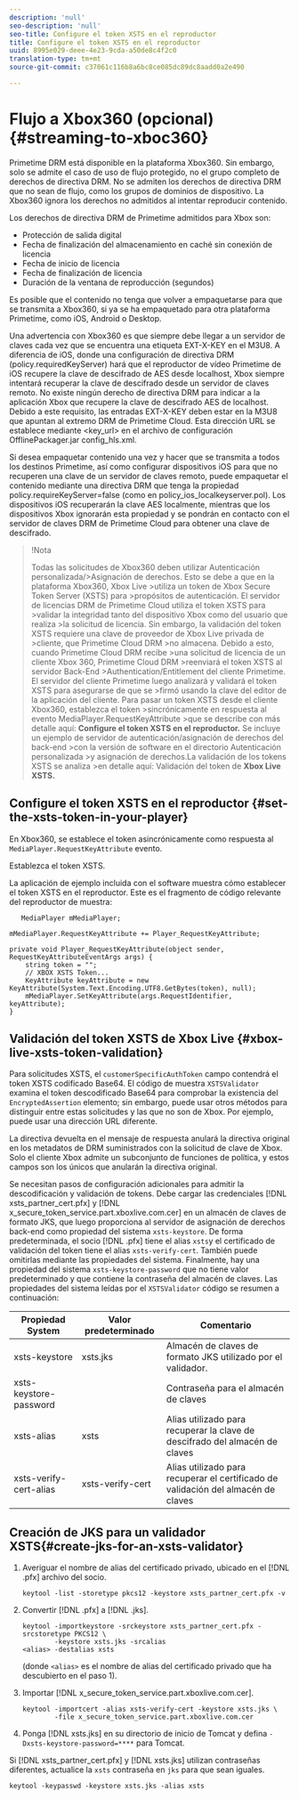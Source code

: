 ```yaml
---
description: 'null'
seo-description: 'null'
seo-title: Configure el token XSTS en el reproductor
title: Configure el token XSTS en el reproductor
uuid: 8995e029-deee-4e23-9cda-a50de8c4f2c0
translation-type: tm+mt
source-git-commit: c37061c116b8a6bc8ce085dc89dc8aadd0a2e490

---
```



# Flujo a Xbox360 (opcional) {#streaming-to-xboc360}

Primetime DRM está disponible en la plataforma Xbox360. Sin embargo, solo se admite el caso de uso de flujo protegido, no el grupo completo de derechos de directiva DRM. No se admiten los derechos de directiva DRM que no sean de flujo, como los grupos de dominios de dispositivo. La Xbox360 ignora los derechos no admitidos al intentar reproducir contenido.

Los derechos de directiva DRM de Primetime admitidos para Xbox son:
* Protección de salida digital
* Fecha de finalización del almacenamiento en caché sin conexión de licencia
* Fecha de inicio de licencia
* Fecha de finalización de licencia
* Duración de la ventana de reproducción (segundos)

Es posible que el contenido no tenga que volver a empaquetarse para que se transmita a Xbox360, si ya se ha empaquetado para otra plataforma Primetime, como iOS, Android o Desktop.

Una advertencia con Xbox360 es que siempre debe llegar a un servidor de claves cada vez que se encuentra una etiqueta EXT-X-KEY en el M3U8. A diferencia de iOS, donde una configuración de directiva DRM (policy.requiredKeyServer) hará que el reproductor de vídeo Primetime de iOS recupere la clave de descifrado de AES desde localhost, Xbox siempre intentará recuperar la clave de descifrado desde un servidor de claves remoto. No existe ningún derecho de directiva DRM para indicar a la aplicación Xbox que recupere la clave de descifrado AES de localhost. Debido a este requisito, las entradas EXT-X-KEY deben estar en la M3U8 que apuntan al extremo DRM de Primetime Cloud. Esta dirección URL se establece mediante &lt;key_url> en el archivo de configuración OfflinePackager.jar config_hls.xml.

Si desea empaquetar contenido una vez y hacer que se transmita a todos los destinos Primetime, así como configurar dispositivos iOS para que no recuperen una clave de un servidor de claves remoto, puede empaquetar el contenido mediante una directiva DRM que tenga la propiedad policy.requireKeyServer=false (como en policy_ios_localkeyserver.pol). Los dispositivos iOS recuperarán la clave AES localmente, mientras que los dispositivos Xbox ignorarán esta propiedad y se pondrán en contacto con el servidor de claves DRM de Primetime Cloud para obtener una clave de descifrado.

>!Nota
>
>Todas las solicitudes de Xbox360 deben utilizar Autenticación personalizada/>Asignación de derechos. Esto se debe a que en la plataforma Xbox360, Xbox Live >utiliza un token de Xbox Secure Token Server (XSTS) para >propósitos de autenticación.
>El servidor de licencias DRM de Primetime Cloud utiliza el token XSTS para >validar la integridad tanto del dispositivo Xbox como del usuario que realiza >la solicitud de licencia. Sin embargo, la validación del token XSTS requiere una clave de proveedor de Xbox Live privada de >cliente, que Primetime Cloud DRM >no almacena. Debido a esto, cuando Primetime Cloud DRM recibe >una solicitud de licencia de un cliente Xbox 360, Primetime Cloud DRM >reenviará el token XSTS al servidor Back-End >Authentication/Entitlement del cliente Primetime. El servidor del cliente Primetime
>luego analizará y validará el token XSTS para asegurarse de que se >firmó usando la clave del editor de la aplicación del cliente.
>Para pasar un token XSTS desde el cliente Xbox360, establezca el token >sincrónicamente en respuesta al evento MediaPlayer.RequestKeyAttribute >que se describe con más detalle aquí: **Configure el token XSTS en el reproductor.** Se incluye un ejemplo de servidor de autenticación/asignación de derechos del back-end >con la versión de software en el directorio Autenticación personalizada >y asignación de derechos.La validación de los tokens XSTS se analiza >en detalle aquí: Validación del token de **Xbox Live XSTS.**


## Configure el token XSTS en el reproductor {#set-the-xsts-token-in-your-player}

En Xbox360, se establece el token asincrónicamente como respuesta al `MediaPlayer.RequestKeyAttribute` evento.

Establezca el token XSTS.

La aplicación de ejemplo incluida con el software muestra cómo establecer el token XSTS en el reproductor. Este es el fragmento de código relevante del reproductor de muestra:

```
   MediaPlayer mMediaPlayer;  
 
mMediaPlayer.RequestKeyAttribute += Player_RequestKeyAttribute;  
 
private void Player_RequestKeyAttribute(object sender, RequestKeyAttributeEventArgs args) {  
    string token = "";  
    // XBOX XSTS Token...  
    KeyAttribute keyAttribute = new KeyAttribute(System.Text.Encoding.UTF8.GetBytes(token), null);  
    mMediaPlayer.SetKeyAttribute(args.RequestIdentifier, keyAttribute);  
} 
```

## Validación del token XSTS de Xbox Live {#xbox-live-xsts-token-validation}

Para solicitudes XSTS, el `customerSpecificAuthToken` campo contendrá el token XSTS codificado Base64. El código de muestra `XSTSValidator` examina el token descodificado Base64 para comprobar la existencia del `EncryptedAssertion` elemento; sin embargo, puede usar otros métodos para distinguir entre estas solicitudes y las que no son de Xbox. Por ejemplo, puede usar una dirección URL diferente.

La directiva devuelta en el mensaje de respuesta anulará la directiva original en los metadatos de DRM suministrados con la solicitud de clave de Xbox. Solo el cliente Xbox admite un subconjunto de funciones de política, y estos campos son los únicos que anularán la directiva original.

Se necesitan pasos de configuración adicionales para admitir la descodificación y validación de tokens. Debe cargar las credenciales [!DNL xsts_partner_cert.pfx] y [!DNL x_secure_token_service.part.xboxlive.com.cer] en un almacén de claves de formato JKS, que luego proporciona al servidor de asignación de derechos back-end como propiedad del sistema `xsts-keystore`. De forma predeterminada, el socio [!DNL .pfx] tiene el alias `xsts`y el certificado de validación del token tiene el alias `xsts-verify-cert`. También puede omitirlas mediante las propiedades del sistema. Finalmente, hay una propiedad del sistema `xsts-keystore-password` que no tiene valor predeterminado y que contiene la contraseña del almacén de claves. Las propiedades del sistema leídas por el `XSTSValidator` código se resumen a continuación:

| Propiedad System | Valor predeterminado | Comentario |
|---|---|---|
| xsts-keystore | xsts.jks | Almacén de claves de formato JKS utilizado por el validador. |
| xsts-keystore-password |  | Contraseña para el almacén de claves |
| xsts-alias | xsts | Alias utilizado para recuperar la clave de descifrado del almacén de claves |
| xsts-verify-cert-alias | xsts-verify-cert | Alias utilizado para recuperar el certificado de validación del almacén de claves |

## Creación de JKS para un validador XSTS{#create-jks-for-an-xsts-validator}

1. Averiguar el nombre de alias del certificado privado, ubicado en el [!DNL .pfx] archivo del socio.

   ```
   keytool -list -storetype pkcs12 -keystore xsts_partner_cert.pfx -v 
   ```

1. Convertir [!DNL .pfx] a [!DNL .jks].

   ```
   keytool -importkeystore -srckeystore xsts_partner_cert.pfx -srcstoretype PKCS12 \  
           -keystore xsts.jks -srcalias  
   <alias> -destalias xsts
   ```

   (donde `<alias>` es el nombre de alias del certificado privado que ha descubierto en el paso 1).
1. Importar [!DNL x_secure_token_service.part.xboxlive.com.cer].

   ```
   keytool -importcert -alias xsts-verify-cert -keystore xsts.jks \  
           -file x_secure_token_service.part.xboxlive.com.cer 
   ```

1. Ponga [!DNL xsts.jks] en su directorio de inicio de Tomcat y defina `-Dxsts-keystore-password=****` para Tomcat.

Si [!DNL xsts_partner_cert.pfx] y [!DNL xsts.jks] utilizan contraseñas diferentes, actualice la `xsts` contraseña en `jks` para que sean iguales.

```
keytool -keypasswd -keystore xsts.jks -alias xsts 
```
